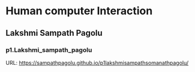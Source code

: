 # Human computer Interaction
## Lakshmi Sampath Pagolu
### p1.Lakshmi_sampath_pagolu

URL: https://sampathpagolu.github.io/p1lakshmisampathsomanathpagolu/
